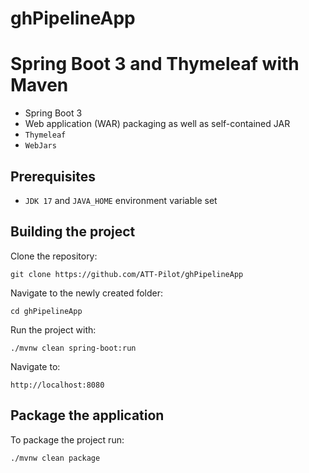 # ghPipelineApp
Spring Boot 3 and Thymeleaf with Maven
======================================

- Spring Boot 3
- Web application (WAR) packaging as well as self-contained JAR
- `Thymeleaf` 
- `WebJars`

Prerequisites
-------------

- `JDK 17` and `JAVA_HOME` environment variable set 

Building the project
--------------------

Clone the repository:

    git clone https://github.com/ATT-Pilot/ghPipelineApp

Navigate to the newly created folder:

    cd ghPipelineApp

Run the project with:

    ./mvnw clean spring-boot:run

Navigate to:

    http://localhost:8080



Package the application
-----------------------

To package the project run:

    ./mvnw clean package
